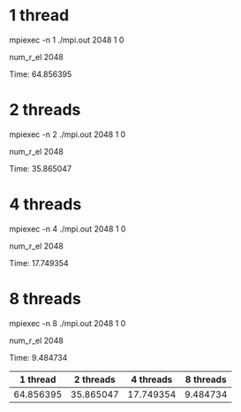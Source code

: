# 1 thread
mpiexec -n 1 ./mpi.out 2048 1 0

num_r_el 2048 

Time: 64.856395
# 2 threads
mpiexec -n 2 ./mpi.out 2048 1 0

num_r_el 2048 

Time: 35.865047
# 4 threads
mpiexec -n 4 ./mpi.out 2048 1 0

num_r_el 2048 

Time: 17.749354
# 8 threads

mpiexec -n 8 ./mpi.out 2048 1 0

num_r_el 2048 

Time: 9.484734


|1 thread |2 threads|4 threads|8 threads|
|---------|---------|---------|---------|
|64.856395|35.865047|17.749354|9.484734 |
